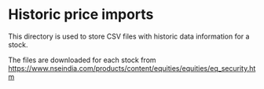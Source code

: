 # Historic price imports

This directory is used to store CSV files with historic data information for a stock.

The files are downloaded for each stock from https://www.nseindia.com/products/content/equities/equities/eq_security.htm
